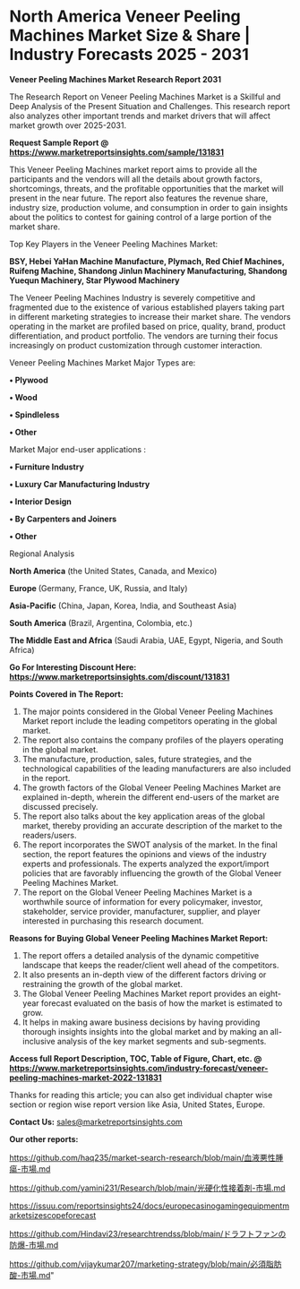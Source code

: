 # North America Veneer Peeling Machines Market Size & Share | Industry Forecasts 2025 - 2031

<strong>Veneer Peeling Machines Market Research Report 2031</strong>

The Research Report on Veneer Peeling Machines Market is a Skillful and Deep Analysis of the Present Situation and Challenges. This research report also analyzes other important trends and market drivers that will affect market growth over 2025-2031.

<strong>Request Sample Report @ <a href=https://www.marketreportsinsights.com/sample/131831>https://www.marketreportsinsights.com/sample/131831</a></strong>

This Veneer Peeling Machines market report aims to provide all the participants and the vendors will all the details about growth factors, shortcomings, threats, and the profitable opportunities that the market will present in the near future. The report also features the revenue share, industry size, production volume, and consumption in order to gain insights about the politics to contest for gaining control of a large portion of the market share.

Top Key Players in the Veneer Peeling Machines Market:

<strong>BSY, Hebei YaHan Machine Manufacture, Plymach, Red Chief Machines, Ruifeng Machine, Shandong Jinlun Machinery Manufacturing, Shandong Yuequn Machinery, Star Plywood Machinery</strong>

The Veneer Peeling Machines Industry is severely competitive and fragmented due to the existence of various established players taking part in different marketing strategies to increase their market share. The vendors operating in the market are profiled based on price, quality, brand, product differentiation, and product portfolio. The vendors are turning their focus increasingly on product customization through customer interaction.

Veneer Peeling Machines Market Major Types are:

<strong>• Plywood

• Wood

• Spindleless

• Other</strong>

Market Major end-user applications :

<strong>• Furniture Industry

• Luxury Car Manufacturing Industry

• Interior Design

• By Carpenters and Joiners

• Other</strong>

Regional Analysis

</u><strong><b>North America</b></strong> (the United States, Canada, and Mexico)

<strong><b>Europe </b></strong>(Germany, France, UK, Russia, and Italy)

<strong><b>Asia-Pacific</b></strong> (China, Japan, Korea, India, and Southeast Asia)

<strong><b>South America</b></strong> (Brazil, Argentina, Colombia, etc.)

<strong><b>The Middle East and Africa</b></strong> (Saudi Arabia, UAE, Egypt, Nigeria, and South Africa)

<strong>Go For Interesting Discount Here: <a href=https://www.marketreportsinsights.com/discount/131831>https://www.marketreportsinsights.com/discount/131831</a></strong>

<strong>Points Covered in The Report:</strong>
<ol>
  <li>The major points considered in the Global Veneer Peeling Machines Market report include the leading competitors operating in the global market.</li>
  <li>The report also contains the company profiles of the players operating in the global market.</li>
  <li>The manufacture, production, sales, future strategies, and the technological capabilities of the leading manufacturers are also included in the report.</li>
  <li>The growth factors of the Global Veneer Peeling Machines Market are explained in-depth, wherein the different end-users of the market are discussed precisely.</li>
  <li>The report also talks about the key application areas of the global market, thereby providing an accurate description of the market to the readers/users.</li>
  <li>The report incorporates the SWOT analysis of the market. In the final section, the report features the opinions and views of the industry experts and professionals. The experts analyzed the export/import policies that are favorably influencing the growth of the Global Veneer Peeling Machines Market.</li>
  <li>The report on the Global Veneer Peeling Machines Market is a worthwhile source of information for every policymaker, investor, stakeholder, service provider, manufacturer, supplier, and player interested in purchasing this research document.</li>
</ol>
<strong>Reasons for Buying Global Veneer Peeling Machines Market Report:</strong>

<ol>
  <li>The report offers a detailed analysis of the dynamic competitive landscape that keeps the reader/client well ahead of the competitors.</li>
  <li>It also presents an in-depth view of the different factors driving or restraining the growth of the global market.</li>
  <li>The Global Veneer Peeling Machines Market report provides an eight-year forecast evaluated on the basis of how the market is estimated to grow.</li>
  <li>It helps in making aware business decisions by having providing thorough insights insights into the global market and by making an all-inclusive analysis of the key market segments and sub-segments.</li>
</ol>
<strong>Access full Report Description, TOC, Table of Figure, Chart, etc. @ <a href=https://www.marketreportsinsights.com/industry-forecast/veneer-peeling-machines-market-2022-131831>https://www.marketreportsinsights.com/industry-forecast/veneer-peeling-machines-market-2022-131831</a></strong>


Thanks for reading this article; you can also get individual chapter wise section or region wise report version like Asia, United States, Europe.

<strong>Contact Us:</strong>
sales@marketreportsinsights.com

<strong>Our other reports:</strong>

<a href=https://github.com/haq235/market-search-research/blob/main/血液悪性腫瘍-市場.md>https://github.com/haq235/market-search-research/blob/main/血液悪性腫瘍-市場.md</a>

<a href=https://github.com/yamini231/Research/blob/main/光硬化性接着剤-市場.md>https://github.com/yamini231/Research/blob/main/光硬化性接着剤-市場.md</a>

<a href=https://issuu.com/reportsinsights24/docs/europecasinogamingequipmentmarketsizescopeforecast>https://issuu.com/reportsinsights24/docs/europecasinogamingequipmentmarketsizescopeforecast</a>

<a href=https://github.com/Hindavi23/researchtrendss/blob/main/ドラフトファンの防爆-市場.md>https://github.com/Hindavi23/researchtrendss/blob/main/ドラフトファンの防爆-市場.md</a>

<a href=https://github.com/vijaykumar207/marketing-strategy/blob/main/必須脂肪酸-市場.md>https://github.com/vijaykumar207/marketing-strategy/blob/main/必須脂肪酸-市場.md</a>"
